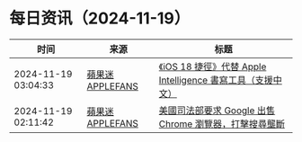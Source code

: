 ﻿# 每日资讯（2024-11-19）

|时间|来源|标题|
|---|---|---|
|2024-11-19 03:04:33|[蘋果迷 APPLEFANS](https://applefans.today/feed/)|[《iOS 18 捷徑》代替 Apple Intelligence 書寫工具（支援中文）](https://applefans.today/2024-11-ios-18-shortcuts-apple-intelligence-writing-tools/)|
|2024-11-19 02:11:42|[蘋果迷 APPLEFANS](https://applefans.today/feed/)|[美國司法部要求 Google 出售 Chrome 瀏覽器，打擊搜尋壟斷](https://applefans.today/2024-11-us-doj-google-sell-chrome/)|
